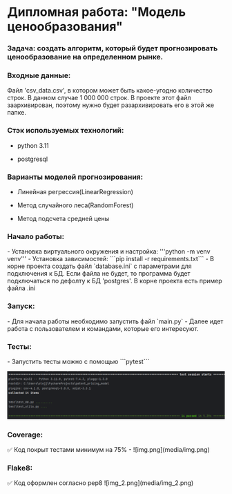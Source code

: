 <H1>Дипломная работа: "Модель ценообразования"</H1>
<H3>Задача: создать алгоритм, который будет прогнозировать ценообразование на определенном рынке.</H3>
<H3>Входные данные:</H3>
Файл 'csv_data.csv', в котором может быть какое-угодно количество строк. В данном случае 1 000 000 строк.
В проекте этот файл заархивирован, поэтому нужно будет разархивировать его в этой же папке.
<H3>Стэк используемых технологий:</H3>

 - python 3.11
  
 - postgresql
<H3>Варианты моделей прогнозирования:</H3>

 - Линейная регрессия(LinearRegression)
 
 - Метод случайного леса(RandomForest) 
 
 - Метод подсчета средней цены
<H3>Начало работы:</H3>
 - Установка виртуального окружения и настройка: '''python -m venv venv'''
 - Установка зависимостей: ```pip install -r requirements.txt```
 - В корне проекта создать файл `database.ini` с параметрами для подключения к БД. Если файла не будет, 
то программа будет подключаться по дефолту к БД 'postgres'. В корне проекта есть пример файла .ini
<H3>Запуск:</H3>
 - Для начала работы необходимо запустить файл `main.py`
 - Далее идет работа с пользователем и командами, которые его интересуют.
<H3>Тесты:</H3>
 - Запустить тесты можно с помощью ```pytest```

  ![img_1.png](media/img_1.png)
<H3>Coverage:</H3>
✅ Код покрыт тестами минимум на 75%
- ![img.png](media/img.png)
<H3>Flake8:</H3>
✅ Код оформлен согласно pep8
![img_2.png](media/img_2.png)
